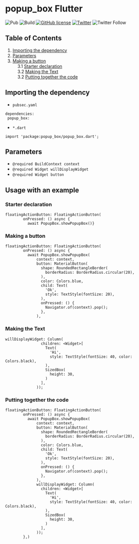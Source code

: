# popup_box Flutter

![Pub](https://img.shields.io/badge/pub-v0.1.0-orange)
![Build](https://img.shields.io/badge/build-passing-brightgreen)
[![GitHub license](https://img.shields.io/github/license/Rishit-dagli/popup_box)](https://github.com/Rishit-dagli/popup_box/blob/master/LICENSE) 
[![Twitter](https://img.shields.io/twitter/url?style=social&url=https%3A%2F%2Fgithub.com%2FRishit-dagli%2Fpopup_box)](https://twitter.com/intent/tweet?text=Wow:&url=https%3A%2F%2Fgithub.com%2FRishit-dagli%2Fpopup_box)
![Twitter Follow](https://img.shields.io/twitter/follow/rishit_dagli?label=Follow&style=social)

## Table of Contents

1. [Importing the dependency](#importing-the-dependency)
2. [Parameters](#parameters)
3. [Making a button](#making-a-button)<br>
&nbsp;&nbsp;&nbsp;&nbsp;3.1 [Starter declaration](#starter-declaration) <br>
&nbsp;&nbsp;&nbsp;&nbsp;3.2 [Making the Text](#making-the-text) <br>
&nbsp;&nbsp;&nbsp;&nbsp;3.2 [Putting together the code](#putting-together-the-code) <br>

## Importing the dependency

* `pubsec.yaml`

```
dependencies:
 popup_box:
```

* `*.dart`

```
import 'package:popup_box/popup_box.dart';
```

## Parameters

* `@required BuildContext context`
* `@required Widget willDisplayWidget`
* `@required Widget button`

## Usage with an example

### Starter declaration

```
floatingActionButton: FloatingActionButton(
        onPressed: () async {
          await PopupBox.showPopupBox()}
```

### Making a button

```
floatingActionButton: FloatingActionButton(
        onPressed: () async {
          await PopupBox.showPopupBox(
              context: context,
              button: MaterialButton(
                shape: RoundedRectangleBorder(
                  borderRadius: BorderRadius.circular(20),
                ),
                color: Colors.blue,
                child: Text(
                  'Ok',
                  style: TextStyle(fontSize: 20),
                ),
                onPressed: () {
                  Navigator.of(context).pop();
                },
              ),
```

### Making the Text

```
willDisplayWidget: Column(
                children: <Widget>[
                  Text(
                    'Hi',
                    style: TextStyle(fontSize: 40, color: Colors.black),
                  ),
                  SizedBox(
                    height: 30,
                  )
                ],
              ));
```

### Putting together the code

```
floatingActionButton: FloatingActionButton(
        onPressed: () async {
          await PopupBox.showPopupBox(
              context: context,
              button: MaterialButton(
                shape: RoundedRectangleBorder(
                  borderRadius: BorderRadius.circular(20),
                ),
                color: Colors.blue,
                child: Text(
                  'Ok',
                  style: TextStyle(fontSize: 20),
                ),
                onPressed: () {
                  Navigator.of(context).pop();
                },
              ),
              willDisplayWidget: Column(
                children: <Widget>[
                  Text(
                    'Hi',
                    style: TextStyle(fontSize: 40, color: Colors.black),
                  ),
                  SizedBox(
                    height: 30,
                  )
                ],
              ));
        },)
```
